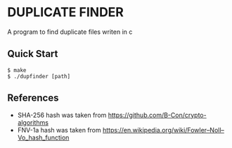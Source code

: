 # DUPLICATE FINDER

A program to find duplicate files writen in c

## Quick Start

```console
$ make
$ ./dupfinder [path]
```

## References

- SHA-256 hash was taken from https://github.com/B-Con/crypto-algorithms
- FNV-1a hash was taken from https://en.wikipedia.org/wiki/Fowler–Noll–Vo_hash_function
